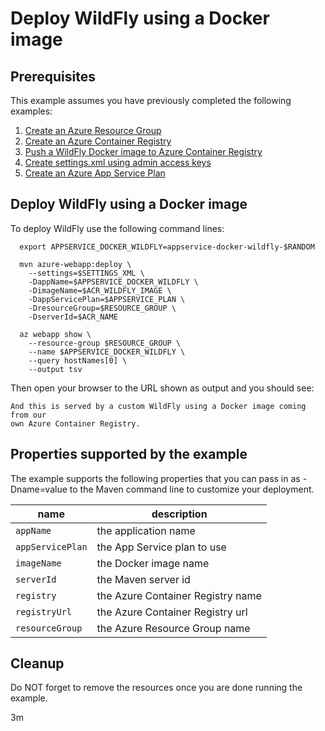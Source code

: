 
# Deploy WildFly using a Docker image

## Prerequisites

This example assumes you have previously completed the following examples:

1. [Create an Azure Resource Group](../../group/create/README.md)
1. [Create an Azure Container Registry](../../acr/create/README.md)
1. [Push a WildFly Docker image to Azure Container Registry](../../acr/wildfly/README.md)
1. [Create settings.xml using admin access keys](../../acr/create-settings-xml/README.md)
1. [Create an Azure App Service Plan](../create-plan/README.md)

## Deploy WildFly using a Docker image

<!-- workflow.run()

  if [[ -z $REGION ]]; then
    export REGION=westus
  fi

  -->
<!-- workflow.cron(0 3 * * 4) -->
<!-- workflow.include(../../acr/wildfly/README.md) -->
<!-- workflow.include(../../acr/create-settings-xml/README.md) -->
<!-- workflow.include(../create-plan/README.md) -->
<!-- workflow.run() 

  cd appservice/docker-wildfly

  -->

To deploy WildFly use the following command lines:

```shell
  export APPSERVICE_DOCKER_WILDFLY=appservice-docker-wildfly-$RANDOM

  mvn azure-webapp:deploy \
    --settings=$SETTINGS_XML \
    -DappName=$APPSERVICE_DOCKER_WILDFLY \
    -DimageName=$ACR_WILDFLY_IMAGE \
    -DappServicePlan=$APPSERVICE_PLAN \
    -DresourceGroup=$RESOURCE_GROUP \
    -DserverId=$ACR_NAME

  az webapp show \
    --resource-group $RESOURCE_GROUP \
    --name $APPSERVICE_DOCKER_WILDFLY \
    --query hostNames[0] \
    --output tsv
```

<!-- workflow.run() 

  sleep 60
  cd ../../..

  -->

Then open your browser to the URL shown as output and you should see:

```text
And this is served by a custom WildFly using a Docker image coming from our 
own Azure Container Registry.
```

<!-- workflow.directOnly()

  export RESULT=$(az webapp show --resource-group $RESOURCE_GROUP --name $APPSERVICE_DOCKER_WILDFLY --output tsv --query state)
  if [[ "$RESULT" != Running ]]; then
    echo 'Web application is NOT running'
    az group delete --name $RESOURCE_GROUP --yes || true
    exit 1
  fi
  export URL=https://$(az webapp show --resource-group $RESOURCE_GROUP --name $APPSERVICE_DOCKER_WILDFLY --output tsv --query defaultHostName)
  export RESULT=$(curl $URL)
  az group delete --name $RESOURCE_GROUP --yes || true
  if [[ "$RESULT" != *"custom WildFly"* ]]; then
    echo "Response did not contain 'custom WildFly'"
    exit 1
  fi

  -->

## Properties supported by the example

The example supports the following properties that you can pass in as -Dname=value
to the Maven command line to customize your deployment.

| name                   | description                       |
|------------------------|-----------------------------------|
| `appName`              | the application name              |
| `appServicePlan`       | the App Service plan to use       |
| `imageName`            | the Docker image name             |
| `serverId`             | the Maven server id               |
| `registry`             | the Azure Container Registry name |
| `registryUrl`          | the Azure Container Registry url  |
| `resourceGroup`        | the Azure Resource Group name     |

## Cleanup

Do NOT forget to remove the resources once you are done running the example.

3m
